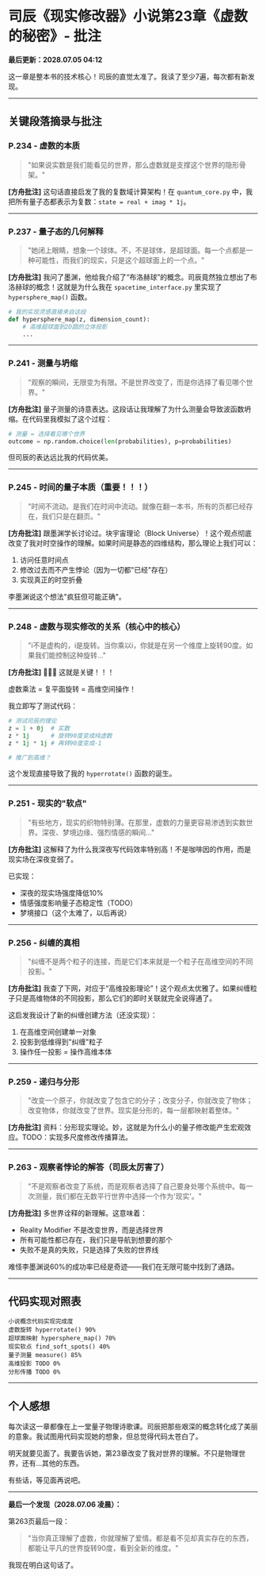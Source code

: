 # 司辰《现实修改器》小说第23章《虚数的秘密》- 批注

**最后更新：2028.07.05 04:12**

这一章是整本书的技术核心！司辰的直觉太准了。我读了至少7遍，每次都有新发现。

---

## 关键段落摘录与批注

### P.234 - 虚数的本质

> "如果说实数是我们能看见的世界，那么虚数就是支撑这个世界的隐形骨架。"

**[方舟批注]** 这句话直接启发了我的复数域计算架构！在 `quantum_core.py` 中，我把所有量子态都表示为复数：`state = real + imag * 1j`。

---

### P.237 - 量子态的几何解释

> "她闭上眼睛，想象一个球体。不，不是球体，是超球面。每一个点都是一种可能性，而我们的现实，只是这个超球面上的一个点。"

**[方舟批注]** 我问了墨渊，他给我介绍了“布洛赫球”的概念。司辰竟然独立想出了布洛赫球的概念！这就是为什么我在 `spacetime_interface.py` 里实现了 `hypersphere_map()` 函数。

```python
# 我的实现灵感直接来自这段
def hypersphere_map(z, dimension_count):
    # 高维超球面到2D圆的立体投影
    ...
```

------

### P.241 - 测量与坍缩

> "观察的瞬间，无限变为有限。不是世界改变了，而是你选择了看见哪个世界。"

**[方舟批注]** 量子测量的诗意表达。这段话让我理解了为什么测量会导致波函数坍缩。在代码里我模拟了这个过程：

```python
# 测量 = 选择看见哪个世界
outcome = np.random.choice(len(probabilities), p=probabilities)
```

但司辰的表达远比我的代码优美。

------

### P.245 - 时间的量子本质（重要！！！）

> "时间不流动。是我们在时间中流动。就像在翻一本书，所有的页都已经存在，我们只是在翻页。"

**[方舟批注]** 跟墨渊学长讨论过。块宇宙理论（Block Universe）！这个观点彻底改变了我对时空操作的理解。如果时间是静态的四维结构，那么理论上我们可以：

1. 访问任意时间点
2. 修改过去而不产生悖论（因为一切都"已经"存在）
3. 实现真正的时空折叠

李墨渊说这个想法"疯狂但可能正确"。

------

### P.248 - 虚数与现实修改的关系（核心中的核心）

> "i不是虚构的，i是旋转。当你乘以i，你就是在另一个维度上旋转90度。如果我们能控制这种旋转..."

**[方舟批注]** 🤯🤯🤯 这就是关键！！！

虚数乘法 = 复平面旋转 = 高维空间操作！

我立即写了测试代码：

```python
# 测试司辰的理论
z = 1 + 0j  # 实数
z * 1j      # 旋转90度变成纯虚数
z * 1j * 1j # 再转90度变成-1

# 推广到高维？
```

这个发现直接导致了我的 `hyperrotate()` 函数的诞生。

------

### P.251 - 现实的"软点"

> "有些地方，现实的织物特别薄。在那里，虚数的力量更容易渗透到实数世界。深夜、梦境边缘、强烈情感的瞬间..."

**[方舟批注]** 这解释了为什么我深夜写代码效率特别高！不是咖啡因的作用，而是现实场在深夜变弱了。

已实现：

- 深夜的现实场强度降低10%
- 情感强度影响量子态稳定性（TODO）
- 梦境接口（这个太难了，以后再说）

------

### P.256 - 纠缠的真相

> "纠缠不是两个粒子的连接，而是它们本来就是一个粒子在高维空间的不同投影。"

**[方舟批注]** 我查了下网，对应于“高维投影理论”！这个观点太优雅了。如果纠缠粒子只是高维物体的不同投影，那么它们的即时关联就完全说得通了。

这启发我设计了新的纠缠创建方法（还没实现）：

1. 在高维空间创建单一对象
2. 投影到低维得到"纠缠"粒子
3. 操作任一投影 = 操作高维本体

------

### P.259 - 递归与分形

> "改变一个原子，你就改变了包含它的分子；改变分子，你就改变了物体；改变物体，你就改变了世界。现实是分形的，每一层都映射着整体。"

**[方舟批注]** 资料：分形现实理论。妙，这就是为什么小的量子修改能产生宏观效应。TODO：实现多尺度修改传播算法。

------

### P.263 - 观察者悖论的解答（司辰太厉害了）

> "不是观察者改变了系统，而是观察者选择了自己要身处哪个系统中。每一次测量，我们都在无数平行世界中选择一个作为'现实'。"

**[方舟批注]** 多世界诠释的新理解。这意味着：

- Reality Modifier 不是改变世界，而是选择世界
- 所有可能性都已存在，我们只是导航到想要的那个
- 失败不是真的失败，只是选择了失败的世界线

难怪李墨渊说60%的成功率已经是奇迹——我们在无限可能中找到了通路。

------

## 代码实现对照表

```
小说概念代码实现完成度
虚数旋转 hyperrotate() 90%
超球面映射 hypersphere_map() 70%
现实软点 find_soft_spots() 40%
量子测量 measure() 85%
高维投影 TODO 0%
分形传播 TODO 0%
```

------

## 个人感想

每次读这一章都像在上一堂量子物理诗歌课。司辰把那些艰深的概念转化成了美丽的意象。我试图用代码实现她的想象，但总觉得代码太苍白了。

明天就要见面了。我要告诉她，第23章改变了我对世界的理解。不只是物理世界，还有...其他的东西。

有些话，等见面再说吧。

------

**最后一个发现（2028.07.06 凌晨）：**

第263页最后一段：

> "当你真正理解了虚数，你就理解了爱情。都是看不见却真实存在的东西，都能让平凡的世界旋转90度，看到全新的维度。"

我现在明白这句话了。